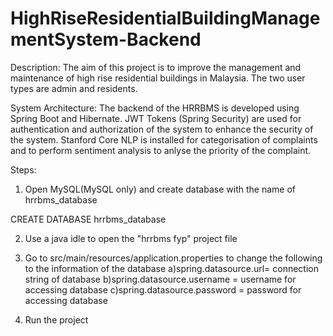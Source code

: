 # HighRiseResidentialBuildingManagementSystem-Backend
Description:
The aim of this project is to improve the management and maintenance of high rise residential buildings in Malaysia. The two user types are admin and residents.

System Architecture:
The backend of the HRRBMS is developed using Spring Boot and Hibernate. JWT Tokens (Spring Security) are used for authentication and authorization of the system to enhance the security of the system. Stanford Core NLP is installed for categorisation of complaints and to perform sentiment analysis to anlyse the priority of the complaint.

Steps:
1. Open MySQL(MySQL only) and create database with the name of hrrbms_database

CREATE DATABASE hrrbms_database

2. Use a java idle to open the "hrrbms fyp" project file

3. Go to src/main/resources/application.properties to change the following to the information of the database
a)spring.datasource.url= connection string of database
b)spring.datasource.username = username for accessing database
c)spring.datasource.password = password for accessing database

4. Run the project
